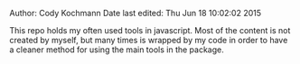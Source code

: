 Author: Cody Kochmann
Date last edited: Thu Jun 18 10:02:02 2015

This repo holds my often used tools in javascript. Most of the content is not created by myself, but many times is wrapped by my code in order to have a cleaner method for using the main tools in the package.
